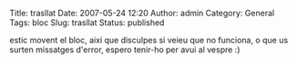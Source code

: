 Title: trasllat
Date: 2007-05-24 12:20
Author: admin
Category: General
Tags: bloc
Slug: trasllat
Status: published

estic movent el bloc, així que disculpes si veieu que no funciona, o que us surten missatges d'error, espero tenir-ho per avui al vespre :)
